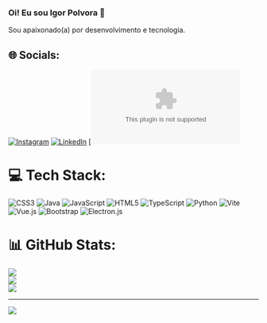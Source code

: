 ### Oi! Eu sou Igor Polvora 👋

Sou apaixonado(a) por desenvolvimento e tecnologia.

## 🌐 Socials:
[![Instagram](https://img.shields.io/badge/Instagram-%23E4405F.svg?logo=Instagram&logoColor=white)](https://instagram.com/igorpolvora) [![LinkedIn](https://img.shields.io/badge/LinkedIn-%230077B5.svg?logo=linkedin&logoColor=white)](https://linkedin.com/in/igorpolvora) [![![email](https://img.shields.io/badge/Email-D14836?logo=gmail&logoColor=white)](mailto:igorpolvora@gmail.com) 

# 💻 Tech Stack:
![CSS3](https://img.shields.io/badge/css3-%231572B6.svg?style=for-the-badge&logo=css3&logoColor=white) ![Java](https://img.shields.io/badge/java-%23ED8B00.svg?style=for-the-badge&logo=openjdk&logoColor=white) ![JavaScript](https://img.shields.io/badge/javascript-%23323330.svg?style=for-the-badge&logo=javascript&logoColor=%23F7DF1E) ![HTML5](https://img.shields.io/badge/html5-%23E34F26.svg?style=for-the-badge&logo=html5&logoColor=white) ![TypeScript](https://img.shields.io/badge/typescript-%23007ACC.svg?style=for-the-badge&logo=typescript&logoColor=white) ![Python](https://img.shields.io/badge/python-3670A0?style=for-the-badge&logo=python&logoColor=ffdd54) ![Vite](https://img.shields.io/badge/vite-%23646CFF.svg?style=for-the-badge&logo=vite&logoColor=white) ![Vue.js](https://img.shields.io/badge/vue.js-%2335495e.svg?style=for-the-badge&logo=vuedotjs&logoColor=%234FC08D) ![Bootstrap](https://img.shields.io/badge/bootstrap-%238511FA.svg?style=for-the-badge&logo=bootstrap&logoColor=white) ![Electron.js](https://img.shields.io/badge/Electron-191970?style=for-the-badge&logo=Electron&logoColor=white)
# 📊 GitHub Stats:
![](https://github-readme-stats.vercel.app/api?username=igorpolvora&theme=dark&hide_border=false&include_all_commits=false&count_private=false)<br/>
![](https://nirzak-streak-stats.vercel.app/?user=igorpolvora&theme=dark&hide_border=false)<br/>
![](https://github-readme-stats.vercel.app/api/top-langs/?username=igorpolvora&theme=dark&hide_border=false&include_all_commits=false&count_private=false&layout=compact)

---
[![](https://visitcount.itsvg.in/api?id=igorpolvora&icon=0&color=0)](https://visitcount.itsvg.in)

<!-- Proudly created with GPRM ( https://gprm.itsvg.in ) -->
